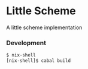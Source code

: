 # Little Scheme

A little scheme implementation

### Development

```bash
$ nix-shell
[nix-shell]$ cabal build
```
